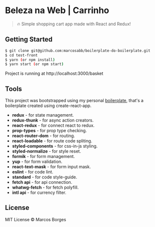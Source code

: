 # Beleza na Web | Carrinho

> :fire: Simple shopping cart app made with React and Redux!

## Getting Started

```sh
$ git clone git@github.com:marcosabb/boilerplate-do-boilerplate.git
$ cd test-front
$ yarn (or npm install) 
$ yarn start (or npm start)
```
Project is running at http://localhost:3000/basket

## Tools

This project was bootstrapped using my personal [boilerplate](https://github.com/marcosabb/boilerplate-do-boilerplate), that's a boilerplate created using create-react-app.

- **redux** - for state management.
- **redux-thunk** - for async action creators.
- **react-redux** - for connect react to redux.
- **prop-types** - for prop type checking.
- **react-router-dom** - for routing.
- **react-loadable** - for route code spliting.
- **styled-components** - for css-in-js styling.
- **styled-normalize** - for style reset.
- **formik** - for form management.
- **yup** - for form validation.
- **react-text-mask** - for form input mask.
- **eslint** - for code lint.
- **standard** - for code style-guide.
- **fetch api** - for api connection.
- **whatwg-fetch** - for fetch polyfill.
- **intl api** - for currency filter.

## License

MIT License © Marcos Borges
